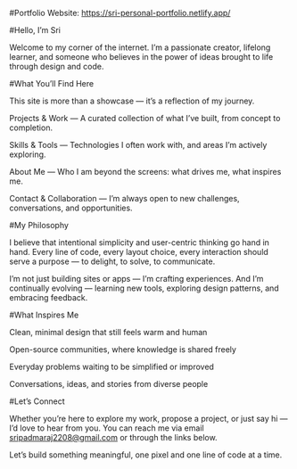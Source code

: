 #Portfolio Website:
https://sri-personal-portfolio.netlify.app/

#Hello, I’m Sri

Welcome to my corner of the internet.
I’m a passionate creator, lifelong learner, and someone who believes in the power of ideas brought to life through design and code.

#What You’ll Find Here

This site is more than a showcase — it’s a reflection of my journey.

Projects & Work — A curated collection of what I’ve built, from concept to completion.

Skills & Tools — Technologies I often work with, and areas I’m actively exploring.

About Me — Who I am beyond the screens: what drives me, what inspires me.

Contact & Collaboration — I’m always open to new challenges, conversations, and opportunities.

#My Philosophy

I believe that intentional simplicity and user-centric thinking go hand in hand.
Every line of code, every layout choice, every interaction should serve a purpose — to delight, to solve, to communicate.

I’m not just building sites or apps — I’m crafting experiences.
And I’m continually evolving — learning new tools, exploring design patterns, and embracing feedback.

#What Inspires Me

Clean, minimal design that still feels warm and human

Open-source communities, where knowledge is shared freely

Everyday problems waiting to be simplified or improved

Conversations, ideas, and stories from diverse people

#Let’s Connect

Whether you’re here to explore my work, propose a project, or just say hi — I’d love to hear from you.
You can reach me via email sripadmaraj2208@gmail.com or through the links below.

Let’s build something meaningful, one pixel and one line of code at a time.
